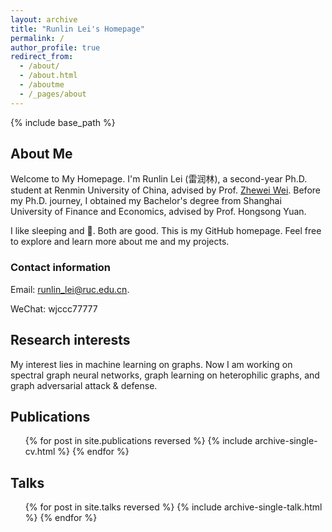 ```yaml
---
layout: archive
title: "Runlin Lei's Homepage"
permalink: /
author_profile: true
redirect_from:
  - /about/
  - /about.html
  - /aboutme
  - /_pages/about
---
```


{% include base_path %}

## About Me

Welcome to My Homepage.
I'm Runlin Lei (雷润林), a second-year Ph.D. student at Renmin University of China, advised by Prof. [Zhewei Wei](http://www.weizhewei.com). 
Before my Ph.D. journey, I obtained my Bachelor's degree from Shanghai University of Finance and Economics, advised by Prof. Hongsong Yuan.

I like sleeping and 🐷. Both are good.
This is my GitHub homepage. Feel free to explore and learn more about me and my projects.

### Contact information
Email: runlin_lei@ruc.edu.cn. 

WeChat: wjccc77777

## Research interests

My interest lies in machine learning on graphs. 
Now I am working on spectral graph neural networks, graph learning on heterophilic graphs, and graph adversarial attack & defense.

## Publications

<ul>{% for post in site.publications reversed %}
{% include archive-single-cv.html %}
{% endfor %}</ul>

## Talks

<ul>{% for post in site.talks reversed %}
{% include archive-single-talk.html %}
{% endfor %}</ul>


